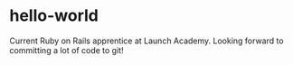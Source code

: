 # hello-world

Current Ruby on Rails apprentice at Launch Academy. Looking forward to committing a lot of code to git!
